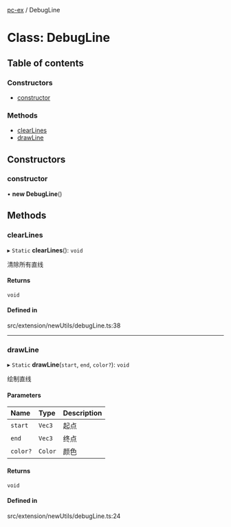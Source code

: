 [pc-ex](https://github.com/TheFBplus/pc-ex/blob/master/docs/md/README.md) / DebugLine

# Class: DebugLine

## Table of contents

### Constructors

- [constructor](https://github.com/TheFBplus/pc-ex/blob/master/docs/md/classes/DebugLine.md#constructor)

### Methods

- [clearLines](https://github.com/TheFBplus/pc-ex/blob/master/docs/md/classes/DebugLine.md#clearlines)
- [drawLine](https://github.com/TheFBplus/pc-ex/blob/master/docs/md/classes/DebugLine.md#drawline)

## Constructors

### constructor

• **new DebugLine**()

## Methods

### clearLines

▸ `Static` **clearLines**(): `void`

清除所有直线

#### Returns

`void`

#### Defined in

src/extension/newUtils/debugLine.ts:38

___

### drawLine

▸ `Static` **drawLine**(`start`, `end`, `color?`): `void`

绘制直线

#### Parameters

| Name | Type | Description |
| :------ | :------ | :------ |
| `start` | `Vec3` | 起点 |
| `end` | `Vec3` | 终点 |
| `color?` | `Color` | 颜色 |

#### Returns

`void`

#### Defined in

src/extension/newUtils/debugLine.ts:24
